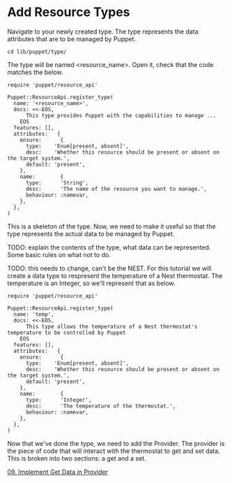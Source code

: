 # Add Resource Types

Navigate to your newly created type. The type represents the data attributes that are to be managed by Puppet.

```cd lib/puppet/type/```

The type will be named <resource_name>. Open it, check that the code matches the below.

```
require 'puppet/resource_api'

Puppet::ResourceApi.register_type(
  name: '<resource_name>',
  docs: <<-EOS,
      This type provides Puppet with the capabilities to manage ...
    EOS
  features: [],
  attributes:   {
    ensure:      {
      type:    'Enum[present, absent]',
      desc:    'Whether this resource should be present or absent on the target system.',
      default: 'present',
    },
    name:        {
      type:      'String',
      desc:      'The name of the resource you want to manage.',
      behaviour: :namevar,
    },
  },
)
```

This is a skeleton of the type. Now, we need to make it useful so that the type represents the actual data to be managed by Puppet.

TODO: explain the contents of the type, what data can be represented. Some basic rules on what not to do.

TODO: this needs to change, can't be the NEST. For this tutorial we will create a data type to respresent the temperature of a Nest thermostat. The temperature is an Integer, so we'll represent that as below.

```
require 'puppet/resource_api'

Puppet::ResourceApi.register_type(
  name: 'temp',
  docs: <<-EOS,
      This type allows the temperature of a Nest thermostat's temperature to be controlled by Puppet
    EOS
  features: [],
  attributes:   {
    ensure:      {
      type:    'Enum[present, absent]',
      desc:    'Whether this resource should be present or absent on the target system.',
      default: 'present',
    },
    name:        {
      type:      'Integer',
      desc:      'The temperature of the thermostat.',
      behaviour: :namevar,
    },
  },
)
```

Now that we've done the type, we need to add the Provider. The provider is the piece of code that will interact with the thermostat to get and set data. This is broken into two sections: a get and a set.

[09. Implement Get Data in Provider](../09-get-data-in-provider)
